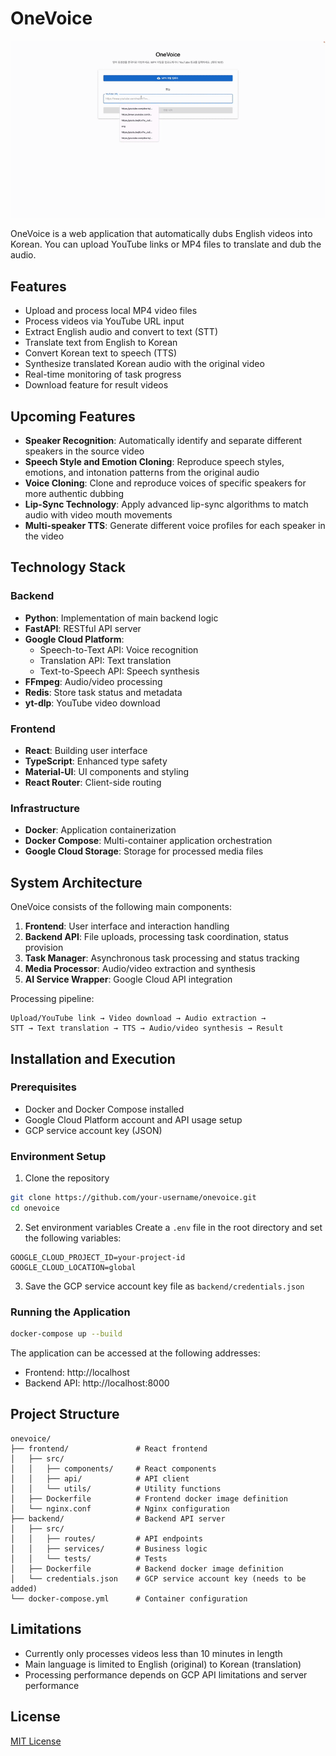 # OneVoice

![OneVoice Demo](./home.gif)

OneVoice is a web application that automatically dubs English videos into Korean. You can upload YouTube links or MP4 files to translate and dub the audio.

## Features

- Upload and process local MP4 video files
- Process videos via YouTube URL input
- Extract English audio and convert to text (STT)
- Translate text from English to Korean
- Convert Korean text to speech (TTS)
- Synthesize translated Korean audio with the original video
- Real-time monitoring of task progress
- Download feature for result videos

## Upcoming Features

- **Speaker Recognition**: Automatically identify and separate different speakers in the source video
- **Speech Style and Emotion Cloning**: Reproduce speech styles, emotions, and intonation patterns from the original audio
- **Voice Cloning**: Clone and reproduce voices of specific speakers for more authentic dubbing
- **Lip-Sync Technology**: Apply advanced lip-sync algorithms to match audio with video mouth movements
- **Multi-speaker TTS**: Generate different voice profiles for each speaker in the video

## Technology Stack

### Backend
- **Python**: Implementation of main backend logic
- **FastAPI**: RESTful API server
- **Google Cloud Platform**:
  - Speech-to-Text API: Voice recognition
  - Translation API: Text translation
  - Text-to-Speech API: Speech synthesis
- **FFmpeg**: Audio/video processing
- **Redis**: Store task status and metadata
- **yt-dlp**: YouTube video download

### Frontend
- **React**: Building user interface
- **TypeScript**: Enhanced type safety
- **Material-UI**: UI components and styling
- **React Router**: Client-side routing

### Infrastructure
- **Docker**: Application containerization
- **Docker Compose**: Multi-container application orchestration
- **Google Cloud Storage**: Storage for processed media files

## System Architecture

OneVoice consists of the following main components:

1. **Frontend**: User interface and interaction handling
2. **Backend API**: File uploads, processing task coordination, status provision
3. **Task Manager**: Asynchronous task processing and status tracking
4. **Media Processor**: Audio/video extraction and synthesis
5. **AI Service Wrapper**: Google Cloud API integration

Processing pipeline:
```
Upload/YouTube link → Video download → Audio extraction → 
STT → Text translation → TTS → Audio/video synthesis → Result
```

## Installation and Execution

### Prerequisites
- Docker and Docker Compose installed
- Google Cloud Platform account and API usage setup
- GCP service account key (JSON)

### Environment Setup
1. Clone the repository
```bash
git clone https://github.com/your-username/onevoice.git
cd onevoice
```

2. Set environment variables
Create a `.env` file in the root directory and set the following variables:
```
GOOGLE_CLOUD_PROJECT_ID=your-project-id
GOOGLE_CLOUD_LOCATION=global
```

3. Save the GCP service account key file as `backend/credentials.json`

### Running the Application
```bash
docker-compose up --build
```

The application can be accessed at the following addresses:
- Frontend: http://localhost
- Backend API: http://localhost:8000

## Project Structure

```
onevoice/
├── frontend/               # React frontend
│   ├── src/
│   │   ├── components/     # React components
│   │   ├── api/            # API client
│   │   └── utils/          # Utility functions
│   ├── Dockerfile          # Frontend docker image definition
│   └── nginx.conf          # Nginx configuration
├── backend/                # Backend API server
│   ├── src/
│   │   ├── routes/         # API endpoints
│   │   ├── services/       # Business logic
│   │   └── tests/          # Tests
│   ├── Dockerfile          # Backend docker image definition
│   └── credentials.json    # GCP service account key (needs to be added)
└── docker-compose.yml      # Container configuration
```

## Limitations

- Currently only processes videos less than 10 minutes in length
- Main language is limited to English (original) to Korean (translation)
- Processing performance depends on GCP API limitations and server performance

## License

[MIT License](LICENSE) 